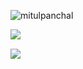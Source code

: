 <!--
**MitulPanchal/MitulPanchal** is a ✨ _special_ ✨ repository because its `README.md` (this file) appears on your GitHub profile.
### Hi there 👋
<img src="https://www.animatedgif.net/welcome/ctmwelcome_e0.gif">
Here are some ideas to get you started:

- 🔭 I’m currently working on ...
- 🌱 I’m currently learning ...
- 👯 I’m looking to collaborate on ...
- 🤔 I’m looking for help with ...
- 💬 Ask me about ...
- 📫 How to reach me: ...
- 😄 Pronouns: ...
- ⚡ Fun fact: ...

![Github stats](https://github-readme-stats.vercel.app/api/?username=MitulPanchal&theme=black&show_icons=true&hide_border=true)
-->


<p>
<img align="left" src="https://komarev.com/ghpvc/?username=mitulpanchal" alt="mitulpanchal" />
</p>
<br>

<p>
  <img align="left" src="https://github-readme-stats.vercel.app/api/top-langs/?username=MitulPanchal&theme=light&hide_border=true" />
</p>

<br>

<p>
    <img align="center" src="https://github-readme-stats.vercel.app/api/?username=MitulPanchal&theme=black&show_icons=true&hide_border=true" />
</p>

<!--
<details>
<summary>Click for GitHub Stats</summary>
  <p>
    <img align="left" src="https://github-readme-stats.vercel.app/api/top-langs/?username=MitulPanchal&theme=light&hide_border=true" />
  </p>
  <br>
  <p>
    <img align="center" src="https://github-readme-stats.vercel.app/api/?username=MitulPanchal&theme=black&show_icons=true&hide_border=true" />
  </p>
</details>
-->
